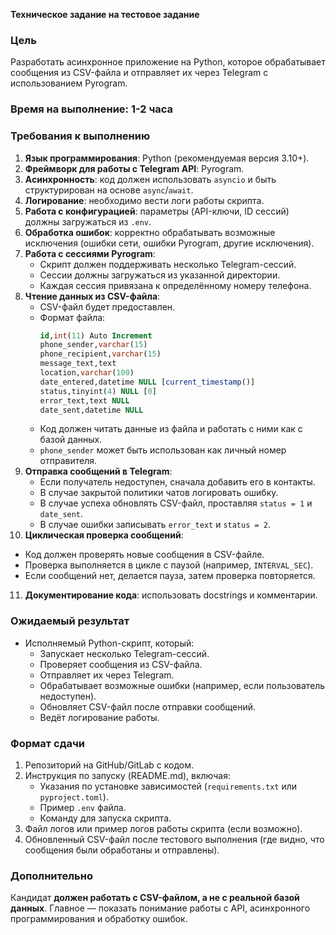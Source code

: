**Техническое задание на тестовое задание**

### Цель
Разработать асинхронное приложение на Python, которое обрабатывает сообщения из CSV-файла и отправляет их через Telegram с использованием Pyrogram.

### Время на выполнение: 1-2 часа

### Требования к выполнению
1. **Язык программирования**: Python (рекомендуемая версия 3.10+).
2. **Фреймворк для работы с Telegram API**: Pyrogram.
3. **Асинхронность**: код должен использовать `asyncio` и быть структурирован на основе `async`/`await`.
4. **Логирование**: необходимо вести логи работы скрипта.
5. **Работа с конфигурацией**: параметры (API-ключи, ID сессий) должны загружаться из `.env`.
6. **Обработка ошибок**: корректно обрабатывать возможные исключения (ошибки сети, ошибки Pyrogram, другие исключения).
7. **Работа с сессиями Pyrogram**: 
   - Скрипт должен поддерживать несколько Telegram-сессий.
   - Сессии должны загружаться из указанной директории.
   - Каждая сессия привязана к определённому номеру телефона.
8. **Чтение данных из CSV-файла**:
   - CSV-файл будет предоставлен.
   - Формат файла:
     ```sql
     id,int(11) Auto Increment
     phone_sender,varchar(15)
     phone_recipient,varchar(15)
     message_text,text
     location,varchar(100)
     date_entered,datetime NULL [current_timestamp()]
     status,tinyint(4) NULL [0]
     error_text,text NULL
     date_sent,datetime NULL
     ```
   - Код должен читать данные из файла и работать с ними как с базой данных.
   - `phone_sender` может быть использован как личный номер отправителя.
9. **Отправка сообщений в Telegram**:
   - Если получатель недоступен, сначала добавить его в контакты.
   - В случае закрытой политики чатов логировать ошибку.
   - В случае успеха обновлять CSV-файл, проставляя `status = 1` и `date_sent`.
   - В случае ошибки записывать `error_text` и `status = 2`.
10. **Циклическая проверка сообщений**:
   - Код должен проверять новые сообщения в CSV-файле.
   - Проверка выполняется в цикле с паузой (например, `INTERVAL_SEC`).
   - Если сообщений нет, делается пауза, затем проверка повторяется.
11. **Документирование кода**: использовать docstrings и комментарии.

### Ожидаемый результат
- Исполняемый Python-скрипт, который:
  - Запускает несколько Telegram-сессий.
  - Проверяет сообщения из CSV-файла.
  - Отправляет их через Telegram.
  - Обрабатывает возможные ошибки (например, если пользователь недоступен).
  - Обновляет CSV-файл после отправки сообщений.
  - Ведёт логирование работы.

### Формат сдачи
1. Репозиторий на GitHub/GitLab с кодом.
2. Инструкция по запуску (README.md), включая:
   - Указания по установке зависимостей (`requirements.txt` или `pyproject.toml`).
   - Пример `.env` файла.
   - Команду для запуска скрипта.
3. Файл логов или пример логов работы скрипта (если возможно).
4. Обновленный CSV-файл после тестового выполнения (где видно, что сообщения были обработаны и отправлены).

### Дополнительно
Кандидат **должен работать с CSV-файлом, а не с реальной базой данных**. Главное — показать понимание работы с API, асинхронного программирования и обработку ошибок.



